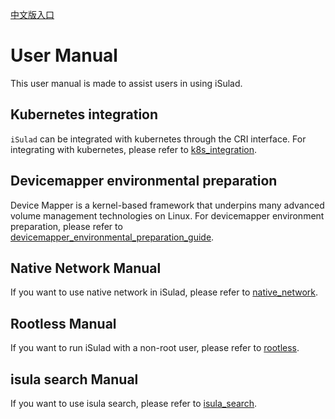 [中文版入口](README_zh.md)

# User Manual

This user manual is made to assist users in using iSulad.

## Kubernetes integration

`iSulad` can be integrated with kubernetes through the CRI interface. For integrating with kubernetes, please refer to [k8s_integration](./docs/manual/k8s_integration.md).

## Devicemapper environmental preparation

Device Mapper is a kernel-based framework that underpins many advanced volume management technologies on Linux. For devicemapper environment preparation, please refer to [devicemapper_environmental_preparation_guide](./devicemapper_environmental_preparation.md).

## Native Network Manual

If you want to use native network in iSulad, please refer to [native_network](native_network.md).

## Rootless Manual

If you want to run iSulad with a non-root user, please refer to [rootless](rootless.md).

## isula search Manual

If you want to use isula search, please refer to [isula_search](isula_search.md).
